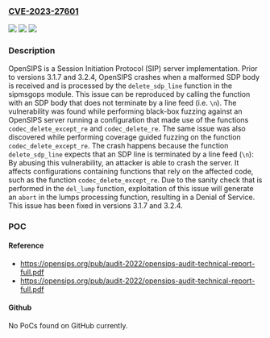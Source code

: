 ### [CVE-2023-27601](https://cve.mitre.org/cgi-bin/cvename.cgi?name=CVE-2023-27601)
![](https://img.shields.io/static/v1?label=Product&message=opensips&color=blue)
![](https://img.shields.io/static/v1?label=Version&message=%3D%20%3C%203.1.7%20&color=brighgreen)
![](https://img.shields.io/static/v1?label=Vulnerability&message=CWE-20%3A%20Improper%20Input%20Validation&color=brighgreen)

### Description

OpenSIPS is a Session Initiation Protocol (SIP) server implementation. Prior to versions 3.1.7 and 3.2.4, OpenSIPS crashes when a malformed SDP body is received and is processed by the `delete_sdp_line` function in the sipmsgops module. This issue can be reproduced by calling the function with an SDP body that does not terminate by a line feed (i.e. `\n`). The vulnerability was found while performing black-box fuzzing against an OpenSIPS server running a configuration that made use of the functions `codec_delete_except_re` and `codec_delete_re`. The same issue was also discovered while performing coverage guided fuzzing on the function `codec_delete_except_re`. The crash happens because the function `delete_sdp_line` expects that an SDP line is terminated by a line feed (`\n`): By abusing this vulnerability, an attacker is able to crash the server. It affects configurations containing functions that rely on the affected code, such as the function `codec_delete_except_re`. Due to the sanity check that is performed in the `del_lump` function, exploitation of this issue will generate an `abort` in the lumps processing function, resulting in a Denial of Service. This issue has been fixed in versions 3.1.7 and 3.2.4.

### POC

#### Reference
- https://opensips.org/pub/audit-2022/opensips-audit-technical-report-full.pdf
- https://opensips.org/pub/audit-2022/opensips-audit-technical-report-full.pdf

#### Github
No PoCs found on GitHub currently.

